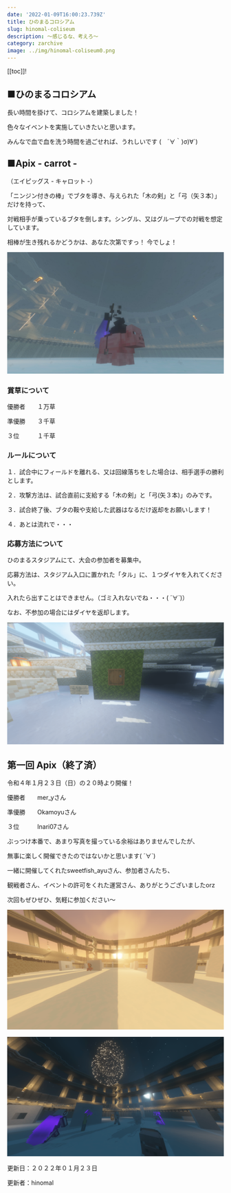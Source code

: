 ```yaml
---
date: '2022-01-09T16:00:23.739Z'
title: ひのまるコロシアム
slug: hinomal-coliseum
description: ～感じるな、考えろ～
category: zarchive
image: ../img/hinomal-coliseum0.png
---
```

[[toc]]!

## ■ひのまるコロシアム

長い時間を掛けて、コロシアムを建築しました！

色々なイベントを実施していきたいと思います。

みんなで血で血を洗う時間を過ごせれば、うれしいです (　´∀｀)σ)∀`)

  
## ■Apix  - carrot -

（エイピッグス - キャロット -）

「ニンジン付きの棒」でブタを導き、与えられた「木の剣」と「弓（矢３本）」だけを持って、

対戦相手が乗っているブタを倒します。シングル、又はグループでの対戦を想定しています。

相棒が生き残れるかどうかは、あなた次第ですっ！ 今でしょ！

![](/img/hinomal-coliseum1.png "今でしょ！")

### 賞草について

優勝者　　１万草

準優勝　　３千草

３位　　　１千草

### ルールについて

１．試合中にフィールドを離れる、又は回線落ちをした場合は、相手選手の勝利とします。

２．攻撃方法は、試合直前に支給する「木の剣」と「弓(矢３本)」のみです。

３．試合終了後、ブタの鞍や支給した武器はなるだけ返却をお願いします！

４．あとは流れで・・・

### 応募方法について

ひのまるスタジアムにて、大会の参加者を募集中。

応募方法は、スタジアム入口に置かれた「タル」に、１つダイヤを入れてください。

入れたら出すことはできません。（ゴミ入れないでね・・・( ´∀`)）

なお、不参加の場合にはダイヤを返却します。

![](/img/hinomal-coliseum2.png "ダイヤを入れてねっ！！")

## 第一回 Apix（終了済）

令和４年１月２３日（日）の２０時より開催！

優勝者　　mer_yさん

準優勝　　Okamoyuさん

３位　　　Inari07さん

ぶっつけ本番で、あまり写真を撮っている余裕はありませんでしたが、

無事に楽しく開催できたのではないかと思います( ´∀`)

一緒に開催してくれたsweetfish_ayuさん、参加者さんたち、

観戦者さん、イベントの許可をくれた運営さん、ありがとうございましたorz

次回もぜひぜひ、気軽に参加ください～

![](/img/hinomal-coliseum1-1.png "最終決戦は三つ巴の戦い！！")

![](/img/hinomal-coliseum1-2.png "優勝者は「mer_y」さん！")

  
  
更新日：２０２２年０１月２３日

更新者：hinomal
